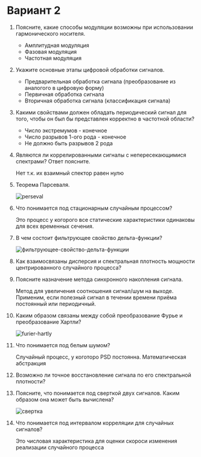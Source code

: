 # Вариант 2

1. Поясните, какие способы модуляции возможны при использовании гармонического носителя.

    - Амплитудная модуляция
    - Фазовая модуляция
    - Частотная модуляция

2. Укажите основные этапы цифровой обработки сигналов.

    - Предварительная обработка сигнала (преобразование из аналогого в цифровую форму)
    - Первичная обработка сигнала
    - Вторичная обработка сигнала (классификация сигнала)

3. Какими свойствами должен обладать периодический сигнал для того, чтобы он был бы представлен корректно в частотной области?

    - Число экстремумов - конечное
    - Число разрывов 1-ого рода - конечное
    - Не должно быть разрывов 2 рода

4. Являются ли коррелированными сигналы с непересекающимися спектрами? Ответ поясните.

    Нет т.к. их взаимный спектор равен нулю

5. Теорема Парсеваля.

    ![perseval](resources/perseval.PNG)

6. Что понимается под стационарным случайным процессом?

    Это процесс у когорого все статические характеристики одинаковы для всех временных сечения.

7. В чем состоит фильтрующее свойство дельта-функции?

    ![фильтрующее-свойство-дельта-функции](resources/delta-func-filter.PNG)

8. Как взаимосвязаны дисперсия и спектральная плотность мощности центрированного случайного процесса?

9. Поясните назначение метода синхронного накопления сигнала.

    Метод для увеличения соотношения сигнал/шум на выходе. Применим, если полезный сигнал в течении времени приёма постоянный или периодичный.

10. Каким образом связаны между собой преобразование Фурье и преобразование Хартли?

    ![furier-hartly](resources/furier-hartly.PNG)

11. Что понимается под белым шумом?

    Случайный процесс, у коготоро PSD постоянна. Математическая абстракция

12. Возможно ли точное восстановление сигнала по его спектральной плотности?



13. Поясните, что понимается под сверткой двух сигналов. Каким образом она может быть вычислена?

    ![свертка](resources/conv.PNG)

14. Что понимается под интервалом корреляции для случайных сигналов?

    Это числовая характеристика для оценки скороси изменения реализации случайного процесса